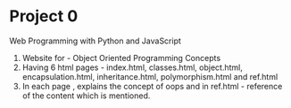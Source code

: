 # Project 0

Web Programming with Python and JavaScript
1) Website for - Object Oriented Programming Concepts
2) Having 6 html pages - index.html, classes.html, object.html, encapsulation.html, inheritance.html, polymorphism.html and ref.html
3) In each page , explains the concept of oops and in ref.html - reference of the content which is mentioned.

